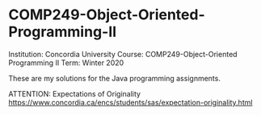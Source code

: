 # COMP249-Object-Oriented-Programming-II


Institution: Concordia University
Course: COMP249-Object-Oriented Programming II
Term: Winter 2020


These are my solutions for the Java programming assignments.


ATTENTION:
Expectations of Originality
https://www.concordia.ca/encs/students/sas/expectation-originality.html

